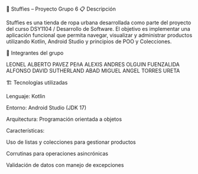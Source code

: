 🧢 Stuffies – Proyecto Grupo 6
📋 Descripción

Stuffies es una tienda de ropa urbana desarrollada como parte del proyecto del curso DSY1104 / Desarrollo de Software.
El objetivo es implementar una aplicación funcional que permita navegar, visualizar y administrar productos utilizando Kotlin, Android Studio y principios de POO y Colecciones.

🧠 Integrantes del grupo

LEONEL ALBERTO PAVEZ PEñA
ALEXIS ANDRES OLGUIN FUENZALIDA
ALFONSO DAVID SUTHERLAND ABAD
MIGUEL ANGEL TORRES URETA


🏗️ Tecnologías utilizadas

Lenguaje: Kotlin

Entorno: Android Studio (JDK 17)

Arquitectura: Programación orientada a objetos

Características:

Uso de listas y colecciones para gestionar productos

Corrutinas para operaciones asincrónicas

Validación de datos con manejo de excepciones
